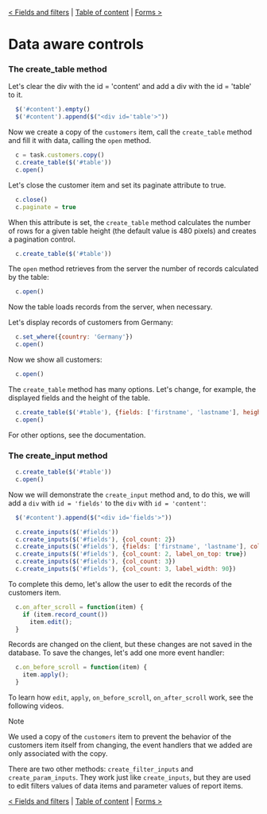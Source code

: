 [< Fields and filters](fields_filters.md) | [Table of content](index.md) | [Forms >](forms.md)

# Data aware controls

### The create_table method

Let's clear the div with the id = 'content' and add a div with the id = 'table' to it.

```javascript
  $('#content').empty()
  $('#content').append($("<div id='table'>"))
```

Now we create a copy of the `customers` item, call the `create_table` method and fill it with data, calling the `open` method.

```javascript
  c = task.customers.copy()
  c.create_table($('#table'))
  c.open()
```

Let's close the customer item and set its paginate attribute to true.

```javascript
  c.close()
  c.paginate = true
```

When this attribute is set, the `create_table` method calculates the number of rows for 
a given table height (the default value is 480 pixels) and creates a pagination control.

```javascript
  c.create_table($('#table'))
```

The `open` method retrieves from the server the number of records calculated by the table:

```javascript
  c.open()
```

Now the table loads records from the server, when necessary.

Let's display records of customers from Germany:

```javascript
  c.set_where({country: 'Germany'})
  c.open()
```

Now we show all customers:

```javascript
  c.open()
```

The `create_table` method has many options. Let's change, for example, the displayed 
fields and the height of the table.

```javascript
  c.create_table($('#table'), {fields: ['firstname', 'lastname'], height: 600})
  c.open()
```

For other options, see the documentation.

### The create_input method

```javascript
  c.create_table($('#table'))
  c.open()
```

Now we will demonstrate the `create_input` method and, to do this, we will add a `div` with `id = 'fields'` to the `div` with `id = 'content'`:

```javascript
  $('#content').append($("<div id='fields'>"))

  c.create_inputs($('#fields'))
  c.create_inputs($('#fields'), {col_count: 2})
  c.create_inputs($('#fields'), {fields: ['firstname', 'lastname'], col_count: 2})
  c.create_inputs($('#fields'), {col_count: 2, label_on_top: true})
  c.create_inputs($('#fields'), {col_count: 3})
  c.create_inputs($('#fields'), {col_count: 3, label_width: 90})
```

To complete this demo, let's allow the user to edit the records of the customers item.

```javascript
  c.on_after_scroll = function(item) {
    if (item.record_count()) 
      item.edit();
  }
```

Records are changed on the client, but these changes are not saved in the database.
To save the changes, let's add one more event handler:

```javascript
  c.on_before_scroll = function(item) { 
    item.apply();
  }
```

To learn how `edit`, `apply`, `on_before_scroll`, `on_after_scroll` work, see 
the following videos.

> [!Note]
> We used a copy of the `customers` item to prevent the behavior of the customers item itself from changing, the event handlers that we added are only associated with the copy.

There are two other methods: `create_filter_inputs` and `create_param_inputs`. They work just like `create_inputs`, but they are used to edit filters values of data items and parameter values of report items.

[< Fields and filters](fields_filters.md) | [Table of content](index.md) | [Forms >](forms.md)